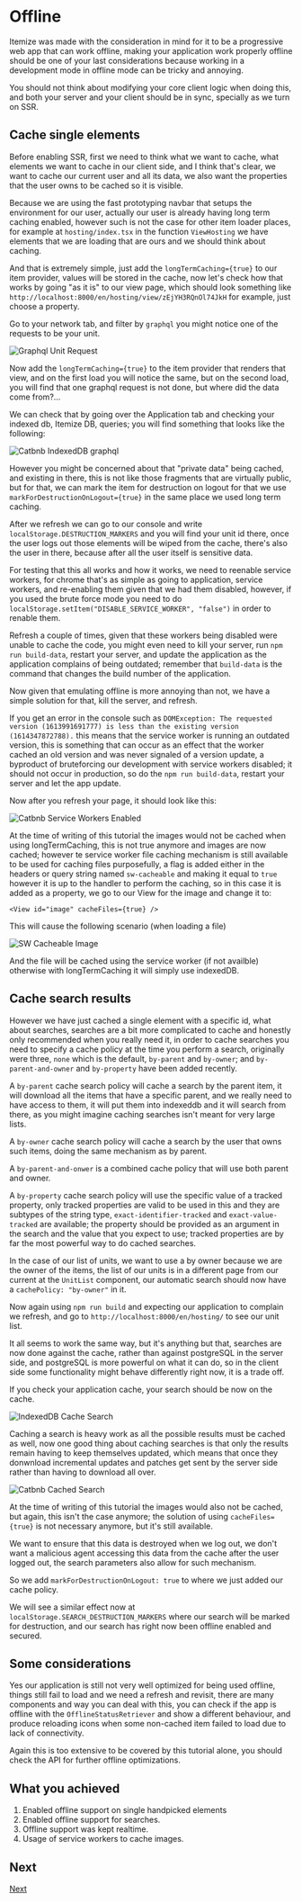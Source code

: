 # Offline

Itemize was made with the consideration in mind for it to be a progressive web app that can work offline, making your application work properly offline should be one of your last considerations because working in a development mode in offline mode can be tricky and annoying.

You should not think about modifying your core client logic when doing this, and both your server and your client should be in sync, specially as we turn on SSR.

## Cache single elements

Before enabling SSR, first we need to think what we want to cache, what elements we want to cache in our client side, and I think that's clear, we want to cache our current user and all its data, we also want the properties that the user owns to be cached so it is visible.

Because we are using the fast prototyping navbar that setups the environment for our user, actually our user is already having long term caching enabled, however such is not the case for other item loader places, for example at `hosting/index.tsx` in the function `ViewHosting` we have elements that we are loading that are ours and we should think about caching.

And that is extremely simple, just add the `longTermCaching={true}` to our item provider, values will be stored in the cache, now let's check how that works by going "as it is" to our view page, which should look something like `http://localhost:8000/en/hosting/view/zEjYH3RQnOl74JkH` for example, just choose a property.

Go to your network tab, and filter by `graphql` you might notice one of the requests to be your unit.

![Graphql Unit Request](./images/graphql-unit-request.png)

Now add the `longTermCaching={true}` to the item provider that renders that view, and on the first load you will notice the same, but on the second load, you will find that one graphql request is not done, but where did the data come from?...

We can check that by going over the Application tab and checking your indexed db, Itemize DB, queries; you will find something that looks like the following:

![Catbnb IndexedDB graphql](./images/catbnb-indexeddb-graphql.png)

However you might be concerned about that "private data" being cached, and existing in there, this is not like those fragments that are virtually public, but for that, we can mark the item for destruction on logout for that we use `markForDestructionOnLogout={true}` in the same place we used long term caching.

After we refresh we can go to our console and write `localStorage.DESTRUCTION_MARKERS` and you will find your unit id there, once the user logs out those elements will be wiped from the cache, there's also the user in there, because after all the user itself is sensitive data.

For testing that this all works and how it works, we need to reenable service workers, for chrome that's as simple as going to application, service workers, and re-enabling them given that we had them disabled, however, if you used the brute force mode you need to do `localStorage.setItem("DISABLE_SERVICE_WORKER", "false")` in order to renable them.

Refresh a couple of times, given that these workers being disabled were unable to cache the code, you might even need to kill your server, run `npm run build-data`, restart your server, and update the application as the application complains of being outdated; remember that `build-data` is the command that changes the build number of the application.

Now given that emulating offline is more annoying than not, we have a simple solution for that, kill the server, and refresh.

If you get an error in the console such as `DOMException: The requested version (1613991691777) is less than the existing version (1614347872788).` this means that the service worker is running an outdated version, this is something that can occur as an effect that the worker cached an old version and was never signaled of a version update, a byproduct of bruteforcing our development with service workers disabled; it should not occur in production, so do the `npm run build-data`, restart your server and let the app update.

Now after you refresh your page, it should look like this:

![Catbnb Service Workers Enabled](./images/catbnb-service-workers-enabled.png)

At the time of writing of this tutorial the images would not be cached when using longTermCaching, this is not true anymore and images are now cached; however te service worker file caching mechanism is still available to be used for caching files purposefully, a flag is added either in the headers or query string named `sw-cacheable` and making it equal to `true` however it is up to the handler to perform the caching, so in this case it is added as a property, we go to our View for the image and change it to:

```tsx
<View id="image" cacheFiles={true} />
```

This will cause the following scenario (when loading a file)

![SW Cacheable Image](./images/sw-cacheable-image.png)

And the file will be cached using the service worker (if not availble) otherwise with longTermCaching it will simply use indexedDB.

## Cache search results

However we have just cached a single element with a specific id, what about searches, searches are a bit more complicated to cache and honestly only recommended when you really need it, in order to cache searches you need to specify a cache policy at the time you perform a search, originally were three, `none` which is the default, `by-parent` and `by-owner`; and `by-parent-and-owner` and `by-property` have been added recently.

A `by-parent` cache search policy will cache a search by the parent item, it will download all the items that have a specific parent, and we really need to have access to them, it will put them into indexeddb and it will search from there, as you might imagine caching searches isn't meant for very large lists.

A `by-owner` cache search policy will cache a search by the user that owns such items, doing the same mechanism as by parent.

A `by-parent-and-onwer` is a combined cache policy that will use both parent and owner.

A `by-property` cache search policy will use the specific value of a tracked property, only tracked properties are valid to be used in this and they are subtypes of the string type, `exact-identifier-tracked` and `exact-value-tracked` are available; the property should be provided as an argument in the search and the value that you expect to use; tracked properties are by far the most powerful way to do cached searches.

In the case of our list of units, we want to use a by owner because we are the owner of the items, the list of our units is in a different page from our current at the `UnitList` component, our automatic search should now have a `cachePolicy: "by-owner"` in it.

Now again using `npm run build` and expecting our application to complain we refresh, and go to `http://localhost:8000/en/hosting/` to see our unit list.

It all seems to work the same way, but it's anything but that, searches are now done against the cache, rather than against postgreSQL in the server side, and postgreSQL is more powerful on what it can do, so in the client side some functionality might behave differently right now, it is a trade off.

If you check your application cache, your search should be now on the cache.

![IndexedDB Cache Search](./images/indexeddb-cache-search.png)

Caching a search is heavy work as all the possible results must be cached as well, now one good thing about caching searches is that only the results remain having to keep themselves updated, which means that once they donwnload incremental updates and patches get sent by the server side rather than having to download all over.

![Catbnb Cached Search](./images/catbnb-cached-search.png)

At the time of writing of this tutorial the images would also not be cached, but again, this isn't the case anymore; the solution of using `cacheFiles={true}` is not necessary anymore, but it's still available.

We want to ensure that this data is destroyed when we log out, we don't want a malicious agent accessing this data from the cache after the user logged out, the search parameters also allow for such mechanism.

So we add `markForDestructionOnLogout: true` to where we just added our cache policy.

We will see a similar effect now at `localStorage.SEARCH_DESTRUCTION_MARKERS` where our search will be marked for destruction, and our search has right now been offline enabled and secured.

## Some considerations

Yes our application is still not very well optimized for being used offline, things still fail to load and we need a refresh and revisit, there are many components and way you can deal with this, you can check if the app is offline with the `OfflineStatusRetriever` and show a different behaviour, and produce reloading icons when some non-cached item failed to load due to lack of connectivity.

Again this is too extensive to be covered by this tutorial alone, you should check the API for further offline optimizations.

## What you achieved

 1. Enabled offline support on single handpicked elements
 2. Enabled offline support for searches.
 3. Offline support was kept realtime.
 4. Usage of service workers to cache images.

## Next

[Next](./09-deployment.md)
